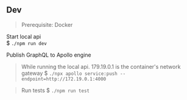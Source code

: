 ## Dev

> Prerequisite: Docker

Start local api  
$ `./npm run dev` 

Publish GraphQL to Apollo engine  
> While running the local api. 179.19.0.1 is the container's network gateway
$ `./npx apollo service:push --endpoint=http://172.19.0.1:4000`

> Run tests
$ `./npm run test` 
